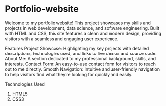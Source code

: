 # Portfolio-website
Welcome to my portfolio website! This project showcases my skills and projects in web development, data science, and software engineering. Built with HTML and CSS, this site features a clean and modern design, providing visitors with a seamless and engaging user experience.

Features
Project Showcase: Highlighting my key projects with detailed descriptions, technologies used, and links to live demos and source code.
About Me: A section dedicated to my professional background, skills, and interests.
Contact Form: An easy-to-use contact form for visitors to reach out to me directly.
Smooth Navigation: Intuitive and user-friendly navigation to help visitors find what they’re looking for quickly and easily.

Technologies Used
1. HTML5
2. CSS3
   
